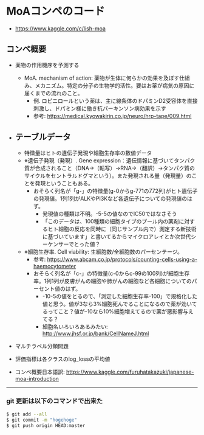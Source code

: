 # MoAコンペのコード
- https://www.kaggle.com/c/lish-moa

## コンペ概要
- 薬物の作用機序を予測する
    - MoA. mechanism of action: 薬物が生体に何らかの効果を及ぼす仕組み、メカニズム。特定の分子の生物学的活性。要はお薬が病気の原因に届くまでの流れのこと。
        - 例. ロピニロールという薬は、主に線条体のドパミンD2受容体を直接刺激し、ドパミン様に働き抗パーキンソン病効果を示す
        - 参考: https://medical.kyowakirin.co.jp/neuro/hrp-tape/009.html

- テーブルデータ
    - 
    - 特徴量はヒトの遺伝子発現や細胞生存率の数値データ
    - ※遺伝子発現（発現）. Gene expression：遺伝情報に基づいてタンパク質が合成されること（DNA→（転写）→RNA→（翻訳）→タンパク質のサイクルをセントラルドグマという）。また発現される量（発現量）のことを発現ということもある。
        - おそらく列名が「g-」の特徴量(g-0からg-771の772列)がヒト遺伝子の発現値。1列1列がALKやPI3Kなど各遺伝子についての発現値のはず。
            - 発現値の種類は不明。-5-5の値なのでIC50ではなさそう
            - 「このデータは、100種類の細胞タイプのプール内の薬剤に対するヒト細胞の反応を同時に（同じサンプル内で）測定する新技術に基づいています」と書いてるからマイクロアレイとか次世代シーケンサーでとった値？
    - ※細胞生存率. Cell viability: 生細胞数/全細胞数のパーセンテージ。
        - 参考: https://www.abcam.co.jp/protocols/counting-cells-using-a-haemocytometer
        - おそらく列名が「c-」の特徴量(c-0からc-99の100列)が細胞生存率。1列1列が皮膚がんの細胞や肺がんの細胞など各細胞についてのパーセント値のはず。
            - -10-5の値をとるので、「測定した細胞生存率-100」で規格化した値と思う。値が3なら3%細胞死んでることになるので薬が効いてるってこと？値が-10なら10%細胞増えてるので薬が悪影響与えてる？
            - 細胞名いろいろあるみたい: http://www.jhsf.or.jp/bank/CellNameJ.html

- マルチラベル分類問題

- 評価指標は各クラスのlog_lossの平均値


- コンペ概要日本語訳: https://www.kaggle.com/furuhatakazuki/japanese-moa-introduction

-------------------------------------

### git 更新は以下のコマンドで出来た
```bash
$ git add --all
$ git commit -m "hogehoge"
$ git push origin HEAD:master
```
